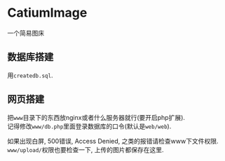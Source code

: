 # CatiumImage
一个简易图床

## 数据库搭建
用`createdb.sql`.  


## 网页搭建
把`www`目录下的东西放nginx或者什么服务器就行(要开启php扩展).  
记得修改`www/db.php`里面登录数据库的口令(默认是`web/web`).  

如果出现白屏, 500错误, Access Denied, 之类的报错请检查www下文件权限.  
`www/upload/`权限也要检查一下, 上传的图片都保存在这里.  